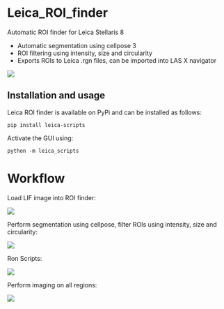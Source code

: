 # Leica_ROI_finder
Automatic ROI finder for Leica Stellaris 8
- Automatic segmentation using cellpose 3
- ROI filtering using intensity, size and circularity
- Exports ROIs to Leica .rgn files, can be imported into LAS X navigator

![](./assets/images/usage.gif)

## Installation and usage
Leica ROI finder is available on PyPi and can be installed as follows:
```shell
pip install leica-scripts
```

Activate the GUI using:
```shell
python -m leica_scripts
```

# Workflow
Load LIF image into ROI finder:

![](./assets/images/image_loaded.png)

Perform segmentation using cellpose, filter ROIs using intensity, size and circularity:

![](./assets/images/segmentation.png)

Ron Scripts:

![](./assets/images/regions_loaded.png)

Perform imaging on all regions:

![](./assets/images/experiment.png)